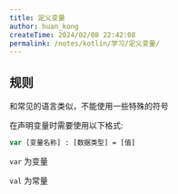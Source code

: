 ```yaml
---
title: 定义变量
author: huan_kong
createTime: 2024/02/08 22:42:08
permalink: /notes/kotlin/学习/定义变量/
---
```


## 规则

和常见的语言类似，不能使用一些特殊的符号

在声明变量时需要使用以下格式:

```kotlin
var [变量名称] : [数据类型] = [值]
```

`var` 为变量

`val` 为常量
